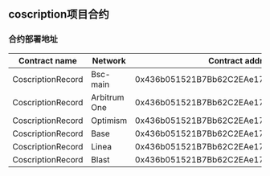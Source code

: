 ## coscription项目合约

### 合约部署地址
| Contract name     | Network      |            Contract address                 |
| ----------------- | -------------| ------------------------------------------  | 
| CoscriptionRecord | Bsc-main     | 0x436b051521B7Bb62C2EAe170Ba09d7d9f68700C6  | 
| CoscriptionRecord | Arbitrum One | 0x436b051521B7Bb62C2EAe170Ba09d7d9f68700C6  | 
| CoscriptionRecord | Optimism     | 0x436b051521B7Bb62C2EAe170Ba09d7d9f68700C6  | 
| CoscriptionRecord | Base         | 0x436b051521B7Bb62C2EAe170Ba09d7d9f68700C6  | 
| CoscriptionRecord | Linea        | 0x436b051521B7Bb62C2EAe170Ba09d7d9f68700C6  | 
| CoscriptionRecord | Blast        | 0x436b051521B7Bb62C2EAe170Ba09d7d9f68700C6  | 
